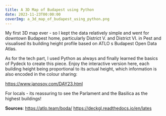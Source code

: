 ```yaml
---
title: A 3D Map of Budapest using Python
date: 2023-11-23T00:00:00
coverImg: a_3d_map_of_budapest_using_python.png
---
```



<!--more-->


My first 3D map ever - so I kept the data relatively simple and went for downtown Budapest home, particularly District V. and District VI. in Pest and visualised its building height profile based on ATLO s Budapest Open Data Atlas.


As for the tech part, I used Python as always and finally learned the basics of Pydeck to create this piece. Enjoy the interactive version here, each building height being proportional to its actual height, which information is also encoded in the colour sharing:

https://www.janosov.com/DAY23.html

For locals - its reassuring to see the Parlament and the  Basilica as the highest buildings!

𝐒𝐨𝐮𝐫𝐜𝐞𝐬:      https://atlo.team/boda/ https://deckgl.readthedocs.io/en/lates


